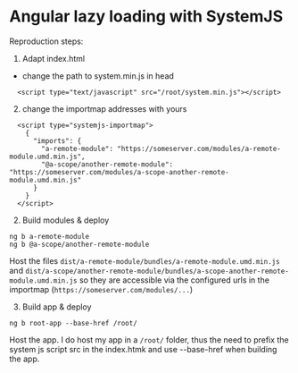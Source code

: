 # Angular lazy loading with SystemJS

Reproduction steps:

1. Adapt index.html
- change the path to system.min.js in head
```
  <script type="text/javascript" src="/root/system.min.js"></script>
```
2. change the importmap addresses with yours
```
  <script type="systemjs-importmap">
    {
      "imports": {
        "a-remote-module": "https://someserver.com/modules/a-remote-module.umd.min.js",
        "@a-scope/another-remote-module": "https://someserver.com/modules/a-scope-another-remote-module.umd.min.js"
      }
    }
  </script>
```

2. Build modules & deploy
```
ng b a-remote-module
ng b @a-scope/another-remote-module
```

Host the files `dist/a-remote-module/bundles/a-remote-module.umd.min.js` and `dist/a-scope/another-remote-module/bundles/a-scope-another-remote-module.umd.min.js` so they are accessible via the configured urls in the importmap (`https://someserver.com/modules/...`)

3. Build app & deploy
```
ng b root-app --base-href /root/
```

Host the app. I do host my app in a `/root/` folder, thus the need to prefix the system js script src in the index.htmk and use --base-href when building the app.